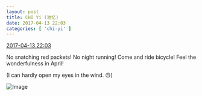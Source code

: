 ```yaml
---
layout: post
title: CHI Yi (池忆)
date: 2017-04-13 22:03
categories: [ 'chi-yi' ]
---
```


<div class="weibo-info">
  <a href="http://weibo.com/6117581836/EEmrzpJku">2017-04-13 22:03</a>
</div>

No snatching red packets! No night running! Come and ride bicycle! Feel the wonderfulness in April!

(I can hardly open my eyes in the wind. :sweat:)

<!-- more -->

![Image](https://wx1.sinaimg.cn/mw690/006G0KuMgy1felee3pyasj30go0m8ade.jpg)
